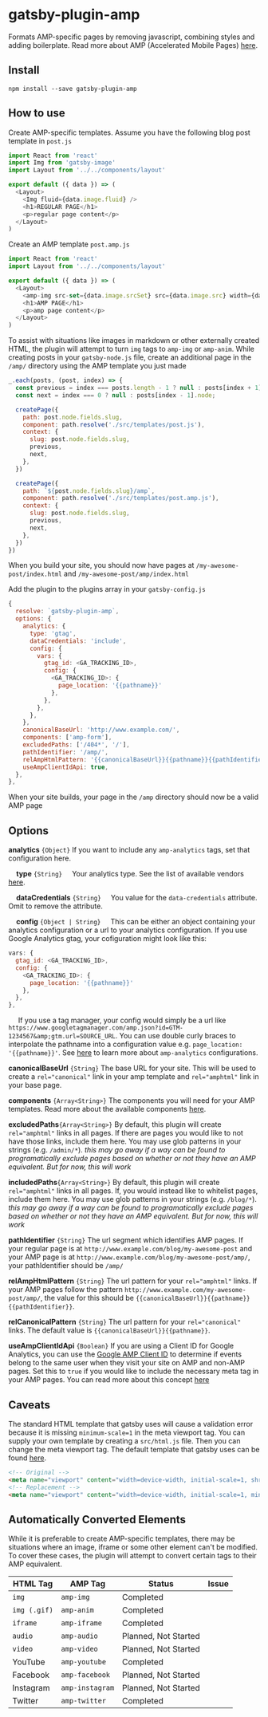 # gatsby-plugin-amp

Formats AMP-specific pages by removing javascript, combining styles and adding boilerplate. Read more about AMP (Accelerated Mobile Pages) [here](https://www.ampproject.org/).

## Install

`npm install --save gatsby-plugin-amp`

## How to use

Create AMP-specific templates. Assume you have the following blog post template in `post.js`

```javascript
import React from 'react'
import Img from 'gatsby-image'
import Layout from '../../components/layout'

export default ({ data }) => (
  <Layout>
    <Img fluid={data.image.fluid} />
    <h1>REGULAR PAGE</h1>
    <p>regular page content</p>
  </Layout>
)
```

Create an AMP template `post.amp.js`

```javascript
import React from 'react'
import Layout from '../../components/layout'

export default ({ data }) => (
  <Layout>
    <amp-img src-set={data.image.srcSet} src={data.image.src} width={data.image.width} height={data.image.height} alt={data.image.altText} layout="responsive" />
    <h1>AMP PAGE</h1>
    <p>amp page content</p>
  </Layout>
)
```

To assist with situations like images in markdown or other externally created HTML, the plugin will attempt to turn `img` tags to `amp-img` or `amp-anim`. While creating posts in your `gatsby-node.js` file, create an additional page in the `/amp/` directory using the AMP template you just made

```javascript
_.each(posts, (post, index) => {
  const previous = index === posts.length - 1 ? null : posts[index + 1].node;
  const next = index === 0 ? null : posts[index - 1].node;

  createPage({
    path: post.node.fields.slug,
    component: path.resolve('./src/templates/post.js'),
    context: {
      slug: post.node.fields.slug,
      previous,
      next,
    },
  })

  createPage({
    path: `${post.node.fields.slug}/amp`,
    component: path.resolve('./src/templates/post.amp.js'),
    context: {
      slug: post.node.fields.slug,
      previous,
      next,
    },
  })
})
```

When you build your site, you should now have pages at `/my-awesome-post/index.html` and `/my-awesome-post/amp/index.html`

Add the plugin to the plugins array in your `gatsby-config.js`

```javascript
{
  resolve: `gatsby-plugin-amp`,
  options: {
    analytics: {
      type: 'gtag',
      dataCredentials: 'include',
      config: {
        vars: {
          gtag_id: <GA_TRACKING_ID>,
          config: {
            <GA_TRACKING_ID>: {
              page_location: '{{pathname}}'
            },
          },
        },
      },
    },
    canonicalBaseUrl: 'http://www.example.com/',
    components: ['amp-form'],
    excludedPaths: ['/404*', '/'],
    pathIdentifier: '/amp/',
    relAmpHtmlPattern: '{{canonicalBaseUrl}}{{pathname}}{{pathIdentifier}}'
    useAmpClientIdApi: true,
  },
},
```

When your site builds, your page in the `/amp` directory should now be a valid AMP page

## Options

**analytics** `{Object}`
If you want to include any `amp-analytics` tags, set that configuration here.

&nbsp;&nbsp;&nbsp;&nbsp;**type** `{String}`
&nbsp;&nbsp;&nbsp;&nbsp;Your analytics type. See the list of available vendors [here](https://www.ampproject.org/docs/analytics/analytics-vendors).

&nbsp;&nbsp;&nbsp;&nbsp;**dataCredentials** `{String}`
&nbsp;&nbsp;&nbsp;&nbsp;You value for the `data-credentials` attribute. Omit to remove the attribute.

&nbsp;&nbsp;&nbsp;&nbsp;**config** `{Object | String}`
&nbsp;&nbsp;&nbsp;&nbsp;This can be either an object containing your analytics configuration or a url to your analytics configuration. If you use Google Analytics gtag, your cofiguration might look like this:

```javascript
vars: {
  gtag_id: <GA_TRACKING_ID>,
  config: {
    <GA_TRACKING_ID>: {
      page_location: '{{pathname}}'
    },
  },
},
```

&nbsp;&nbsp;&nbsp;&nbsp; If you use a tag manager, your config would simply be a url like `https://www.googletagmanager.com/amp.json?id=GTM-1234567&amp;gtm.url=SOURCE_URL`. You can use double curly braces to interpolate the pathname into a configuration value e.g. `page_location: '{{pathname}}'`. See [here](https://www.ampproject.org/docs/reference/components/amp-analytics) to learn more about `amp-analytics` configurations.

**canonicalBaseUrl** `{String}`
The base URL for your site. This will be used to create a `rel="canonical"` link in your amp template and `rel="amphtml"` link in your base page.

**components** `{Array<String>}`
The components you will need for your AMP templates. Read more about the available components [here](https://www.ampproject.org/docs/reference/components).

**excludedPaths**`{Array<String>}`
By default, this plugin will create `rel="amphtml"` links in all pages. If there are pages you would like to not have those links, include them here. You may use glob patterns in your strings (e.g. `/admin/*`). *this may go away if a way can be found to programatically exclude pages based on whether or not they have an AMP equivalent. But for now, this will work*

**includedPaths**`{Array<String>}`
By default, this plugin will create `rel="amphtml"` links in all pages. If, you would instead like to whitelist pages, include them here. You may use glob patterns in your strings (e.g. `/blog/*`). *this may go away if a way can be found to programatically exclude pages based on whether or not they have an AMP equivalent. But for now, this will work*

**pathIdentifier** `{String}`
The url segment which identifies AMP pages. If your regular page is at `http://www.example.com/blog/my-awesome-post` and your AMP page is at `http://www.example.com/blog/my-awesome-post/amp/`, your pathIdentifier should be `/amp/`

**relAmpHtmlPattern** `{String}`
The url pattern for your `rel="amphtml"` links. If your AMP pages follow the pattern `http://www.example.com/my-awesome-post/amp/`, the value for this should be `{{canonicalBaseUrl}}{{pathname}}{{pathIdentifier}}`.

**relCanonicalPattern** `{String}`
The url pattern for your `rel="canonical"` links. The default value is `{{canonicalBaseUrl}}{{pathname}}`.

**useAmpClientIdApi** `{Boolean}`
If you are using a Client ID for Google Analytics, you can use the [Google AMP Client ID](https://support.google.com/analytics/answer/7486764) to determine if events belong to the same user when they visit your site on AMP and non-AMP pages. Set this to `true` if you would like to include the necessary meta tag in your AMP pages. You can read more about this concept [here](https://www.simoahava.com/analytics/accelerated-mobile-pages-via-google-tag-manager/#2-1-client-id)

## Caveats

The standard HTML template that gatsby uses will cause a validation error because it is missing `minimum-scale=1` in the meta viewport tag. You can supply your own template by creating a `src/html.js` file. Then you can change the meta viewport tag. The default template that gatsby uses can be found [here](https://github.com/gatsbyjs/gatsby/blob/master/packages/gatsby/cache-dir/default-html.js).

```html
<!-- Original -->
<meta name="viewport" content="width=device-width, initial-scale=1, shrink-to-fit=no" />
<!-- Replacement -->
<meta name="viewport" content="width=device-width, initial-scale=1, minimum-scale=1, shrink-to-fit=no" />
```

## Automatically Converted Elements

While it is preferable to create AMP-specific templates, there may be situations where an image, iframe or some other element can't be modified. To cover these cases, the plugin will attempt to convert certain tags to their AMP equivalent.

| HTML Tag       | AMP Tag           | Status                     | Issue |
|----------------|-------------------|----------------------------|-------|
| `img`          | `amp-img`         | Completed                  |       |
| `img (.gif)`   | `amp-anim`        | Completed                  |       |
| `iframe`       | `amp-iframe`      | Completed                  |       |
| `audio`        | `amp-audio`       | Planned, Not Started       |       |
| `video`        | `amp-video`       | Planned, Not Started       |       |
| YouTube        | `amp-youtube`     | Completed                  |       |
| Facebook       | `amp-facebook`    | Planned, Not Started       |       |
| Instagram      | `amp-instagram`   | Planned, Not Started       |       |
| Twitter        | `amp-twitter`     | Completed                  |       |
